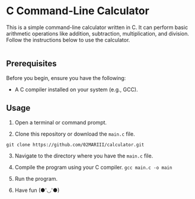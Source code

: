 # C Command-Line Calculator

This is a simple command-line calculator written in C. It can perform basic arithmetic operations like addition, subtraction, multiplication, and division. Follow the instructions below to use the calculator.
<br/>

<img src="https://i.pinimg.com/originals/34/56/ba/3456ba2c58fdc0ea0c7999d84670f2db.gif" alt='' />

## Prerequisites

Before you begin, ensure you have the following:

- A C compiler installed on your system (e.g., GCC).

## Usage

1. Open a terminal or command prompt.

2. Clone this repository or download the `main.c` file.

```
git clone https://github.com/02MARIII/calculator.git
```

3. Navigate to the directory where you have the `main.c` file.

4. Compile the program using your C compiler.
`gcc main.c -o main`

5. Run the program.

6. Have fun (●'◡'●)

